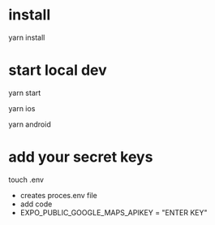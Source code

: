 # install 
yarn install

# start local dev
yarn start

yarn ios

yarn android 

# add your secret keys

touch .env
- creates proces.env file
- add code
- EXPO_PUBLIC_GOOGLE_MAPS_APIKEY = "ENTER KEY"